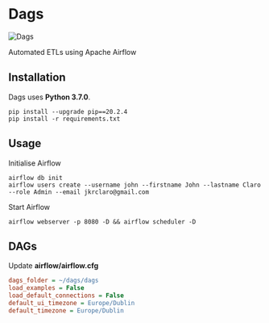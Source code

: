 # Dags
![Dags](https://github.com/johnclaro/etl/actions/workflows/deploy.yml/badge.svg)

Automated ETLs using Apache Airflow

## Installation

Dags uses **Python 3.7.0**.
```console
pip install --upgrade pip==20.2.4
pip install -r requirements.txt
```

## Usage

Initialise Airflow
```console
airflow db init
airflow users create --username john --firstname John --lastname Claro --role Admin --email jkrclaro@gmail.com
```

Start Airflow
```console
airflow webserver -p 8080 -D && airflow scheduler -D
```

## DAGs

Update **airflow/airflow.cfg**
```ini
dags_folder = ~/dags/dags
load_examples = False
load_default_connections = False
default_ui_timezone = Europe/Dublin
default_timezone = Europe/Dublin
```